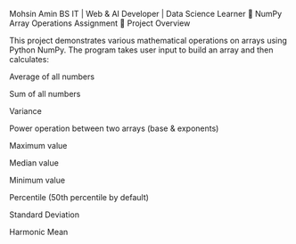 Mohsin Amin
BS IT | Web & AI Developer | Data Science Learner
📘 NumPy Array Operations Assignment
🔹 Project Overview

This project demonstrates various mathematical operations on arrays using Python NumPy.
The program takes user input to build an array and then calculates:

Average of all numbers

Sum of all numbers

Variance

Power operation between two arrays (base & exponents)

Maximum value

Median value

Minimum value

Percentile (50th percentile by default)

Standard Deviation

Harmonic Mean
